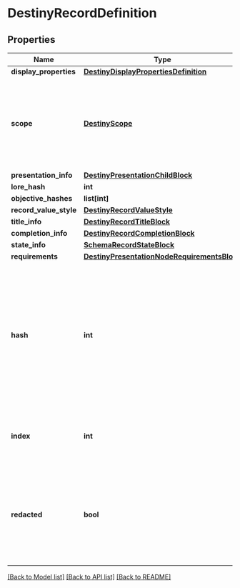 # DestinyRecordDefinition

## Properties
Name | Type | Description | Notes
------------ | ------------- | ------------- | -------------
**display_properties** | [**DestinyDisplayPropertiesDefinition**](DestinyDisplayPropertiesDefinition.md) |  | [optional] 
**scope** | [**DestinyScope**](DestinyScope.md) | Indicates whether this Record&#39;s state is determined on a per-character or on an account-wide basis. | [optional] 
**presentation_info** | [**DestinyPresentationChildBlock**](DestinyPresentationChildBlock.md) |  | [optional] 
**lore_hash** | **int** |  | [optional] 
**objective_hashes** | **list[int]** |  | [optional] 
**record_value_style** | [**DestinyRecordValueStyle**](DestinyRecordValueStyle.md) |  | [optional] 
**title_info** | [**DestinyRecordTitleBlock**](DestinyRecordTitleBlock.md) |  | [optional] 
**completion_info** | [**DestinyRecordCompletionBlock**](DestinyRecordCompletionBlock.md) |  | [optional] 
**state_info** | [**SchemaRecordStateBlock**](SchemaRecordStateBlock.md) |  | [optional] 
**requirements** | [**DestinyPresentationNodeRequirementsBlock**](DestinyPresentationNodeRequirementsBlock.md) |  | [optional] 
**hash** | **int** | The unique identifier for this entity. Guaranteed to be unique for the type of entity, but not globally.  When entities refer to each other in Destiny content, it is this hash that they are referring to. | [optional] 
**index** | **int** | The index of the entity as it was found in the investment tables. | [optional] 
**redacted** | **bool** | If this is true, then there is an entity with this identifier/type combination, but BNet is not yet allowed to show it. Sorry! | [optional] 

[[Back to Model list]](../README.md#documentation-for-models) [[Back to API list]](../README.md#documentation-for-api-endpoints) [[Back to README]](../README.md)


